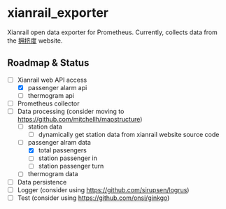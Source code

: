 # xianrail_exporter

Xianrail open data exporter for Prometheus. Currently, collects data from
the [拥挤度](https://www.xianrail.com/static/xianApp/index.html) website.

## Roadmap & Status

- [ ] Xianrail web API access
    - [x] passenger alarm api
    - [ ] thermogram api
- [ ] Prometheus collector
- [ ] Data processing (consider moving to <https://github.com/mitchellh/mapstructure>)
    - [ ] station data
        - [ ] dynamically get station data from xianrail website source code
    - [ ] passenger alram data
        - [x] total passengers
        - [ ] station passenger in
        - [ ] station passenger turn
    - [ ] thermogram data
- [ ] Data persistence
- [ ] Logger (consider using <https://github.com/sirupsen/logrus>)
- [ ] Test (consider using <https://github.com/onsi/ginkgo>)
